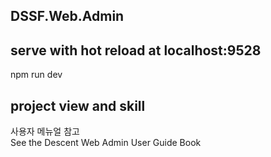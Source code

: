 ## DSSF.Web.Admin

## serve with hot reload at localhost:9528
npm run dev

## project view and skill
사용자 메뉴얼 참고 <br />
See the Descent Web Admin User Guide Book
